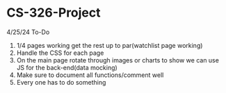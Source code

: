 # CS-326-Project
4/25/24
To-Do
1. 1/4 pages working get the rest up to par(watchlist page working)
2. Handle the CSS for each page
3. On the main page rotate through images or charts to show we can use JS for the back-end(data mocking)
4. Make sure to document all functions/comment well
5. Every one has to do something
